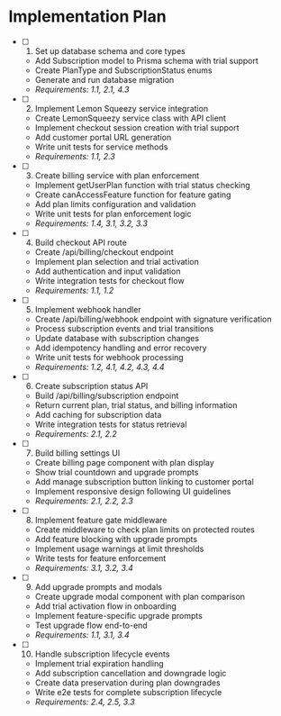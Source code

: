 # Implementation Plan

- [ ] 1. Set up database schema and core types
  - Add Subscription model to Prisma schema with trial support
  - Create PlanType and SubscriptionStatus enums
  - Generate and run database migration
  - _Requirements: 1.1, 2.1, 4.3_

- [ ] 2. Implement Lemon Squeezy service integration
  - Create LemonSqueezy service class with API client
  - Implement checkout session creation with trial support
  - Add customer portal URL generation
  - Write unit tests for service methods
  - _Requirements: 1.1, 2.3_

- [ ] 3. Create billing service with plan enforcement
  - Implement getUserPlan function with trial status checking
  - Create canAccessFeature function for feature gating
  - Add plan limits configuration and validation
  - Write unit tests for plan enforcement logic
  - _Requirements: 1.4, 3.1, 3.2, 3.3_

- [ ] 4. Build checkout API route
  - Create /api/billing/checkout endpoint
  - Implement plan selection and trial activation
  - Add authentication and input validation
  - Write integration tests for checkout flow
  - _Requirements: 1.1, 1.2_

- [ ] 5. Implement webhook handler
  - Create /api/billing/webhook endpoint with signature verification
  - Process subscription events and trial transitions
  - Update database with subscription changes
  - Add idempotency handling and error recovery
  - Write unit tests for webhook processing
  - _Requirements: 1.2, 4.1, 4.2, 4.3, 4.4_

- [ ] 6. Create subscription status API
  - Build /api/billing/subscription endpoint
  - Return current plan, trial status, and billing information
  - Add caching for subscription data
  - Write integration tests for status retrieval
  - _Requirements: 2.1, 2.2_

- [ ] 7. Build billing settings UI
  - Create billing page component with plan display
  - Show trial countdown and upgrade prompts
  - Add manage subscription button linking to customer portal
  - Implement responsive design following UI guidelines
  - _Requirements: 2.1, 2.2, 2.3_

- [ ] 8. Implement feature gate middleware
  - Create middleware to check plan limits on protected routes
  - Add feature blocking with upgrade prompts
  - Implement usage warnings at limit thresholds
  - Write tests for feature enforcement
  - _Requirements: 3.1, 3.2, 3.4_

- [ ] 9. Add upgrade prompts and modals
  - Create upgrade modal component with plan comparison
  - Add trial activation flow in onboarding
  - Implement feature-specific upgrade prompts
  - Test upgrade flow end-to-end
  - _Requirements: 1.1, 3.1, 3.4_

- [ ] 10. Handle subscription lifecycle events
  - Implement trial expiration handling
  - Add subscription cancellation and downgrade logic
  - Create data preservation during plan downgrades
  - Write e2e tests for complete subscription lifecycle
  - _Requirements: 2.4, 2.5, 3.3_